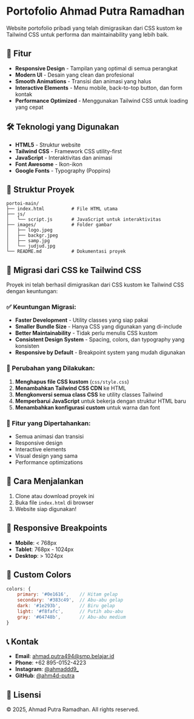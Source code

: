 # Portofolio Ahmad Putra Ramadhan

Website portofolio pribadi yang telah dimigrasikan dari CSS kustom ke Tailwind CSS untuk performa dan maintainability yang lebih baik.

## 🚀 Fitur

- **Responsive Design** - Tampilan yang optimal di semua perangkat
- **Modern UI** - Desain yang clean dan profesional
- **Smooth Animations** - Transisi dan animasi yang halus
- **Interactive Elements** - Menu mobile, back-to-top button, dan form kontak
- **Performance Optimized** - Menggunakan Tailwind CSS untuk loading yang cepat

## 🛠️ Teknologi yang Digunakan

- **HTML5** - Struktur website
- **Tailwind CSS** - Framework CSS utility-first
- **JavaScript** - Interaktivitas dan animasi
- **Font Awesome** - Ikon-ikon
- **Google Fonts** - Typography (Poppins)

## 📁 Struktur Proyek

```
portoi-main/
├── index.html          # File HTML utama
├── js/
│   └── script.js       # JavaScript untuk interaktivitas
├── images/             # Folder gambar
│   ├── logo.jpeg
│   ├── backgr.jpeg
│   ├── samp.jpg
│   └── judjud.jpg
└── README.md           # Dokumentasi proyek
```

## 🎨 Migrasi dari CSS ke Tailwind CSS

Proyek ini telah berhasil dimigrasikan dari CSS kustom ke Tailwind CSS dengan keuntungan:

### ✅ Keuntungan Migrasi:
- **Faster Development** - Utility classes yang siap pakai
- **Smaller Bundle Size** - Hanya CSS yang digunakan yang di-include
- **Better Maintainability** - Tidak perlu menulis CSS kustom
- **Consistent Design System** - Spacing, colors, dan typography yang konsisten
- **Responsive by Default** - Breakpoint system yang mudah digunakan

### 🔄 Perubahan yang Dilakukan:
1. **Menghapus file CSS kustom** (`css/style.css`)
2. **Menambahkan Tailwind CSS CDN** ke HTML
3. **Mengkonversi semua class CSS** ke utility classes Tailwind
4. **Memperbarui JavaScript** untuk bekerja dengan struktur HTML baru
5. **Menambahkan konfigurasi custom** untuk warna dan font

### 🎯 Fitur yang Dipertahankan:
- Semua animasi dan transisi
- Responsive design
- Interactive elements
- Visual design yang sama
- Performance optimizations

## 🚀 Cara Menjalankan

1. Clone atau download proyek ini
2. Buka file `index.html` di browser
3. Website siap digunakan!

## 📱 Responsive Breakpoints

- **Mobile**: < 768px
- **Tablet**: 768px - 1024px  
- **Desktop**: > 1024px

## 🎨 Custom Colors

```javascript
colors: {
    primary: '#0e1616',    // Hitam gelap
    secondary: '#383c49',  // Abu-abu gelap
    dark: '#1e293b',       // Biru gelap
    light: '#f8fafc',      // Putih abu-abu
    gray: '#64748b',       // Abu-abu medium
}
```

## 📞 Kontak

- **Email**: ahmad.putra494@smp.belajar.id
- **Phone**: +62 895-0152-4223
- **Instagram**: [@ahmaddd9_](https://instagram.com/ahmaddd9_)
- **GitHub**: [@ahm4d-putra](https://github.com/ahm4d-putra)

## 📄 Lisensi

© 2025, Ahmad Putra Ramadhan. All rights reserved.
